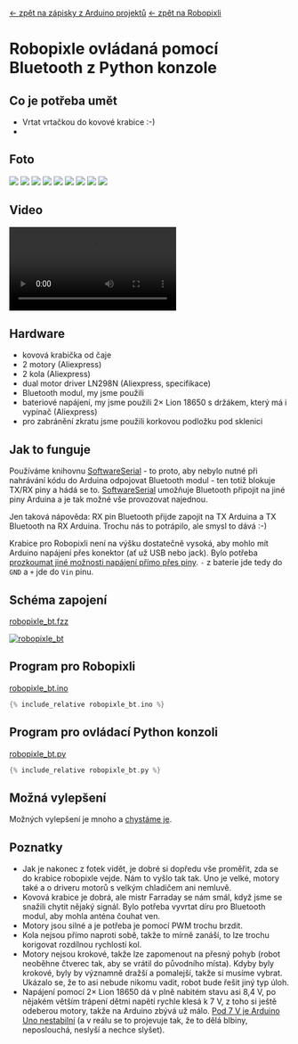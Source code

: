 [← zpět na zápisky z Arduino projektů](../../index.md)
[← zpět na Robopixli](../robopixle.md)

# Robopixle ovládaná pomocí Bluetooth z Python konzole

## Co je potřeba umět
* Vrtat vrtačkou do kovové krabice :-)
* 

## Foto
![](P1120583.JPG)
![](P1120584.JPG)
![](P1120585.JPG)
![](P1120586.JPG)
![](P1120587.JPG)
![](P1120592.JPG)
![](P1120594.JPG)
![](P1120591.JPG)
![](P1120597.JPG)

## Video

<div markdown="0">
    <video controls>
        <source src="robopixle_bt.mp4" type="video/mp4">
        Bohužel, váš prohlížeč neumí HTML5 video. <a href="semafor.mp4">Přehrajte si jej jako soubor.</a>
    </video>
</div>

## Hardware
* kovová krabička od čaje
* 2 motory (Aliexpress)
* 2 kola (Aliexpress)
* dual motor driver LN298N (Aliexpress, specifikace)
* Bluetooth modul, my jsme použili 
* bateriové napájení, my jsme použili 2× Lion 18650 s držákem, který má i vypínač (Aliexpress)
* pro zabránění zkratu jsme použili korkovou podložku pod sklenici

## Jak to funguje
Používáme knihovnu [SoftwareSerial](https://www.arduino.cc/en/Reference/softwareSerial) - to proto, aby nebylo nutné při nahrávání kódu do Arduina odpojovat Bluetooth modul - ten totiž blokuje TX/RX piny a hádá se to. [SoftwareSerial](https://www.arduino.cc/en/Reference/softwareSerial) umožňuje Bluetooth připojit na jiné piny Arduina a je tak možné vše provozovat najednou. 

Jen taková nápověda: RX pin Bluetooth přijde zapojit na TX Arduina a TX Bluetooth na RX Arduina. Trochu nás to potrápilo, ale smysl to dává :-)

Krabice pro Robopixli není na výšku dostatečně vysoká, aby mohlo mít Arduino napájení přes konektor (ať už USB nebo jack). Bylo potřeba [prozkoumat jiné možnosti napájení přímo přes piny](https://www.arduino.cc/en/main/arduinoBoardUno). `-` z baterie jde tedy do `GND` a `+` jde do `Vin` pinu.

## Schéma zapojení
[robopixle_bt.fzz](robopixle_bt.fzz)

[![robopixle_bt](robopixle_bt_bb.png)](robopixle_bt_bb.png)

## Program pro Robopixli
[robopixle_bt.ino](robopixle_bt.ino)
``` c++
{% include_relative robopixle_bt.ino %}
```

## Program pro ovládací Python konzoli
[robopixle_bt.py](robopixle_bt.py)
``` c++
{% include_relative robopixle_bt.py %}
```

## Možná vylepšení
Možných vylepšení je mnoho a [chystáme je](../robopixle.md).

## Poznatky
* Jak je nakonec z fotek vidět, je dobré si dopředu vše proměřit, zda se do krabice robopixle vejde. Nám to vyšlo tak tak. Uno je velké, motory také a o driveru motorů s velkým chladičem ani nemluvě.
* Kovová krabice je dobrá, ale mistr Farraday se nám smál, když jsme se snažili chytit nějaký signál. Bylo potřeba vyvrtat díru pro Bluetooth modul, aby mohla anténa čouhat ven.
* Motory jsou silné a je potřeba je pomocí PWM trochu brzdit.
* Kola nejsou přímo naproti sobě, takže to mírně zanáší, to lze trochu korigovat rozdílnou rychlostí kol.
* Motory nejsou krokové, takže lze zapomenout na přesný pohyb (robot neoběhne čtverec tak, aby se vrátil do původního místa). Kdyby byly krokové, byly by významně dražší a pomalejší, takže si musíme vybrat. Ukázalo se, že to asi nebude nikomu vadit, robot bude řešit jiný typ úloh.
* Napájení pomocí 2× Lion 18650 dá v plně nabitém stavu asi 8,4&nbsp;V, po nějakém větším trápení dětmi napětí rychle klesá k 7&nbsp;V, z toho si ještě odeberou motory, takže na Arduino zbývá už málo. [Pod 7&nbsp;V je Arduino Uno nestabilní](https://www.arduino.cc/en/main/arduinoBoardUno) (a v reálu se to projevuje tak, že to dělá blbiny, neposlouchá, neslyší a nechce slyšet).
